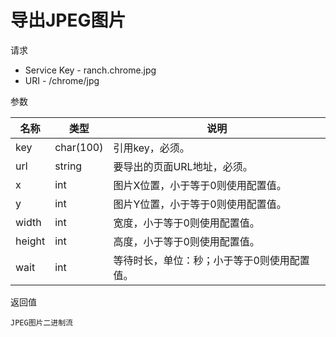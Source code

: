 # 导出JPEG图片

请求
- Service Key - ranch.chrome.jpg
- URI - /chrome/jpg

参数

|名称|类型|说明|
|---|---|---|
|key|char(100)|引用key，必须。|
|url|string|要导出的页面URL地址，必须。|
|x|int|图片X位置，小于等于0则使用配置值。|
|y|int|图片Y位置，小于等于0则使用配置值。|
|width|int|宽度，小于等于0则使用配置值。|
|height|int|高度，小于等于0则使用配置值。|
|wait|int|等待时长，单位：秒；小于等于0则使用配置值。|

返回值
```
JPEG图片二进制流
```
